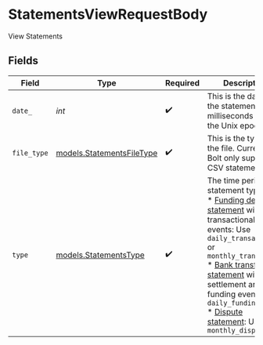 # StatementsViewRequestBody

View Statements


## Fields

| Field                                                                                                                                                                                                                                                                                                                                                                                                                                                                                                                                             | Type                                                                                                                                                                                                                                                                                                                                                                                                                                                                                                                                              | Required                                                                                                                                                                                                                                                                                                                                                                                                                                                                                                                                          | Description                                                                                                                                                                                                                                                                                                                                                                                                                                                                                                                                       | Example                                                                                                                                                                                                                                                                                                                                                                                                                                                                                                                                           |
| ------------------------------------------------------------------------------------------------------------------------------------------------------------------------------------------------------------------------------------------------------------------------------------------------------------------------------------------------------------------------------------------------------------------------------------------------------------------------------------------------------------------------------------------------- | ------------------------------------------------------------------------------------------------------------------------------------------------------------------------------------------------------------------------------------------------------------------------------------------------------------------------------------------------------------------------------------------------------------------------------------------------------------------------------------------------------------------------------------------------- | ------------------------------------------------------------------------------------------------------------------------------------------------------------------------------------------------------------------------------------------------------------------------------------------------------------------------------------------------------------------------------------------------------------------------------------------------------------------------------------------------------------------------------------------------- | ------------------------------------------------------------------------------------------------------------------------------------------------------------------------------------------------------------------------------------------------------------------------------------------------------------------------------------------------------------------------------------------------------------------------------------------------------------------------------------------------------------------------------------------------- | ------------------------------------------------------------------------------------------------------------------------------------------------------------------------------------------------------------------------------------------------------------------------------------------------------------------------------------------------------------------------------------------------------------------------------------------------------------------------------------------------------------------------------------------------- |
| `date_`                                                                                                                                                                                                                                                                                                                                                                                                                                                                                                                                           | *int*                                                                                                                                                                                                                                                                                                                                                                                                                                                                                                                                             | :heavy_check_mark:                                                                                                                                                                                                                                                                                                                                                                                                                                                                                                                                | This is the date of the statement, in milliseconds since the Unix epoch time.                                                                                                                                                                                                                                                                                                                                                                                                                                                                     | 1586480400000                                                                                                                                                                                                                                                                                                                                                                                                                                                                                                                                     |
| `file_type`                                                                                                                                                                                                                                                                                                                                                                                                                                                                                                                                       | [models.StatementsFileType](../models/statementsfiletype.md)                                                                                                                                                                                                                                                                                                                                                                                                                                                                                      | :heavy_check_mark:                                                                                                                                                                                                                                                                                                                                                                                                                                                                                                                                | This is the type of the file. Currently, Bolt only supports CSV statements.                                                                                                                                                                                                                                                                                                                                                                                                                                                                       | csv                                                                                                                                                                                                                                                                                                                                                                                                                                                                                                                                               |
| `type`                                                                                                                                                                                                                                                                                                                                                                                                                                                                                                                                            | [models.StatementsType](../models/statementstype.md)                                                                                                                                                                                                                                                                                                                                                                                                                                                                                              | :heavy_check_mark:                                                                                                                                                                                                                                                                                                                                                                                                                                                                                                                                | The time period and statement type: <br/>  * [Funding details statement](https://help.bolt.com/operations/financials/export-funding-detail-statements/) with transactional events: Use `daily_transaction` or `monthly_transaction`<br/>  * [Bank transfer statement](https://help.bolt.com/operations/financials/export-bank-transfer-statements/) with settlement and funding events: Use `daily_funding`<br/>  * [Dispute statement](https://help.bolt.com/operations/disputes/dispute-statements/#how-to-read-dispute-statements): Use `monthly_dispute`<br/> | daily_transaction                                                                                                                                                                                                                                                                                                                                                                                                                                                                                                                                 |